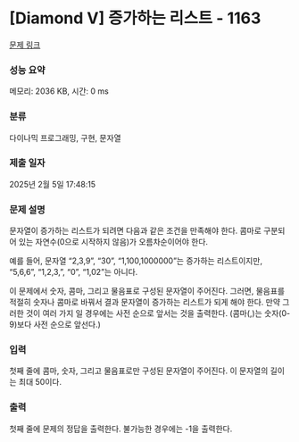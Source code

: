 # [Diamond V] 증가하는 리스트 - 1163 

[문제 링크](https://www.acmicpc.net/problem/1163) 

### 성능 요약

메모리: 2036 KB, 시간: 0 ms

### 분류

다이나믹 프로그래밍, 구현, 문자열

### 제출 일자

2025년 2월 5일 17:48:15

### 문제 설명

<p>문자열이 증가하는 리스트가 되려면 다음과 같은 조건을 만족해야 한다. 콤마로 구분되어 있는 자연수(0으로 시작하지 않음)가 오름차순이어야 한다.</p>

<p>예를 들어, 문자열 “2,3,9”, “30”, “1,100,1000000”는 증가하는 리스트이지만, “5,6,6”, “1,2,3,”, “0”, “1,02”는 아니다.</p>

<p>이 문제에서 숫자, 콤마, 그리고 물음표로 구성된 문자열이 주어진다. 그러면, 물음표를 적절히 숫자나 콤마로 바꿔서 결과 문자열이 증가하는 리스트가 되게 해야 한다. 만약 그러한 것이 여러 가지 일 경우에는 사전 순으로 앞서는 것을 출력한다. (콤마(,)는 숫자(0-9)보다 사전 순으로 앞선다.)</p>

### 입력 

 <p>첫째 줄에 콤마, 숫자, 그리고 물음표로만 구성된 문자열이 주어진다. 이 문자열의 길이는 최대 50이다.</p>

### 출력 

 <p>첫째 줄에 문제의 정답을 출력한다. 불가능한 경우에는 -1을 출력한다.</p>

